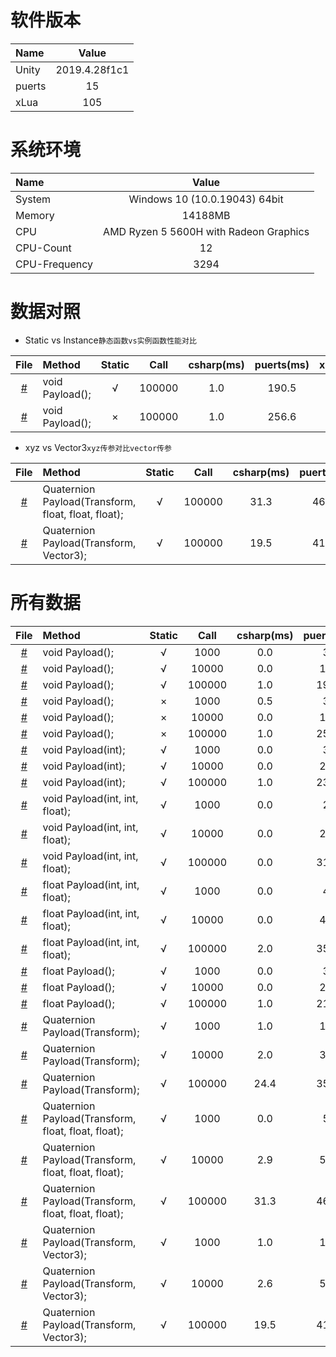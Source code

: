 
# 软件版本
| Name            | Value             |
| :----           | :----:            |
| Unity           | 2019.4.28f1c1               |
| puerts          | 15               |
| xLua            | 105               |
# 系统环境
| Name            | Value             |
| :----           | :----:            |
| System          | Windows 10  (10.0.19043) 64bit               |
| Memory          | 14188MB             |
| CPU             | AMD Ryzen 5 5600H with Radeon Graphics                |
| CPU-Count       | 12               |
| CPU-Frequency   | 3294               |
# 数据对照
* Static vs Instance`静态函数vs实例函数性能对比`

| File      | Method    | Static    | Call      | csharp(ms)| puerts(ms)| xLua(ms)  | csharpResult  | puertsResult  | xLuaResult    |
| :----:    | :----     | :----:    | :----:    | :----:    | :----:    | :----:    | :----:        | :----:        | :----:        |
| [#](/Assets/CScripts/Examples/Example1.cs)       | void Payload();       | √       | 100000       | 1.0       | 190.5       | 233.0       | `null`           | `null`           | `null`           |
| [#](/Assets/CScripts/Examples/Example2.cs)       | void Payload();       | ×       | 100000       | 1.0       | 256.6       | 345.6       | `null`           | `null`           | `null`           |
* xyz vs Vector3`xyz传参对比vector传参`

| File      | Method    | Static    | Call      | csharp(ms)| puerts(ms)| xLua(ms)  | csharpResult  | puertsResult  | xLuaResult    |
| :----:    | :----     | :----:    | :----:    | :----:    | :----:    | :----:    | :----:        | :----:        | :----:        |
| [#](/Assets/CScripts/Examples/Example8.cs)       | Quaternion Payload(Transform, float, float, float);       | √       | 100000       | 31.3       | 469.0       | 411.4       | (-0.1, -0.1, -0.2, -1.0)           | (-0.1, -0.1, -0.2, -1.0)           | (-0.1, -0.1, -0.2, -1.0)           |
| [#](/Assets/CScripts/Examples/Example9.cs)       | Quaternion Payload(Transform, Vector3);       | √       | 100000       | 19.5       | 415.2       | 335.1       | (-0.3, -0.5, -0.8, -0.3)           | (-0.3, -0.5, -0.8, -0.3)           | (-0.3, -0.5, -0.8, -0.3)           |
# 所有数据
| File      | Method    | Static    | Call      | csharp(ms)| puerts(ms)| xLua(ms)  | csharpResult  | puertsResult  | xLuaResult    |
| :----:    | :----     | :----:    | :----:    | :----:    | :----:    | :----:    | :----:        | :----:        | :----:        |
| [#](/Assets/CScripts/Examples/Example1.cs)       | void Payload();       | √       | 1000       | 0.0       | 3.9       | 3.9       | `null`           | `null`           | `null`           |
| [#](/Assets/CScripts/Examples/Example1.cs)       | void Payload();       | √       | 10000       | 0.0       | 16.6       | 23.5       | `null`           | `null`           | `null`           |
| [#](/Assets/CScripts/Examples/Example1.cs)       | void Payload();       | √       | 100000       | 1.0       | 190.5       | 233.0       | `null`           | `null`           | `null`           |
| [#](/Assets/CScripts/Examples/Example2.cs)       | void Payload();       | ×       | 1000       | 0.5       | 3.9       | 5.9       | `null`           | `null`           | `null`           |
| [#](/Assets/CScripts/Examples/Example2.cs)       | void Payload();       | ×       | 10000       | 0.0       | 19.5       | 36.2       | `null`           | `null`           | `null`           |
| [#](/Assets/CScripts/Examples/Example2.cs)       | void Payload();       | ×       | 100000       | 1.0       | 256.6       | 345.6       | `null`           | `null`           | `null`           |
| [#](/Assets/CScripts/Examples/Example3.cs)       | void Payload(int);       | √       | 1000       | 0.0       | 3.9       | 3.9       | `null`           | `null`           | `null`           |
| [#](/Assets/CScripts/Examples/Example3.cs)       | void Payload(int);       | √       | 10000       | 0.0       | 21.5       | 36.2       | `null`           | `null`           | `null`           |
| [#](/Assets/CScripts/Examples/Example3.cs)       | void Payload(int);       | √       | 100000       | 1.0       | 236.5       | 263.2       | `null`           | `null`           | `null`           |
| [#](/Assets/CScripts/Examples/Example4.cs)       | void Payload(int, int, float);       | √       | 1000       | 0.0       | 2.9       | 16.6       | `null`           | `null`           | `null`           |
| [#](/Assets/CScripts/Examples/Example4.cs)       | void Payload(int, int, float);       | √       | 10000       | 0.0       | 25.8       | 40.3       | `null`           | `null`           | `null`           |
| [#](/Assets/CScripts/Examples/Example4.cs)       | void Payload(int, int, float);       | √       | 100000       | 0.0       | 315.6       | 341.3       | `null`           | `null`           | `null`           |
| [#](/Assets/CScripts/Examples/Example5.cs)       | float Payload(int, int, float);       | √       | 1000       | 0.0       | 4.9       | 6.8       | 1501500           | 1501500           | 1501500           |
| [#](/Assets/CScripts/Examples/Example5.cs)       | float Payload(int, int, float);       | √       | 10000       | 0.0       | 43.0       | 34.2       | 1.500183E+08           | 1.50015E+08           | 150015000           |
| [#](/Assets/CScripts/Examples/Example5.cs)       | float Payload(int, int, float);       | √       | 100000       | 2.0       | 358.2       | 380.7       | 1.500022E+10           | 1.500015E+10           | 15000150000           |
| [#](/Assets/CScripts/Examples/Example6.cs)       | float Payload();       | √       | 1000       | 0.0       | 3.0       | 3.9       | 6000           | 6000           | 6000           |
| [#](/Assets/CScripts/Examples/Example6.cs)       | float Payload();       | √       | 10000       | 0.0       | 22.5       | 31.3       | 60000           | 60000           | 60000           |
| [#](/Assets/CScripts/Examples/Example6.cs)       | float Payload();       | √       | 100000       | 1.0       | 210.6       | 292.8       | 600000           | 600000           | 600000           |
| [#](/Assets/CScripts/Examples/Example7.cs)       | Quaternion Payload(Transform);       | √       | 1000       | 1.0       | 19.8       | 12.7       | (0.3, 0.3, 0.3, -0.8)           | (0.3, 0.3, 0.3, -0.8)           | (0.3, 0.3, 0.3, -0.8)           |
| [#](/Assets/CScripts/Examples/Example7.cs)       | Quaternion Payload(Transform);       | √       | 10000       | 2.0       | 36.9       | 33.2       | (-0.1, -0.1, -0.1, 1.0)           | (-0.1, -0.1, -0.1, 1.0)           | (-0.1, -0.1, -0.1, 1.0)           |
| [#](/Assets/CScripts/Examples/Example7.cs)       | Quaternion Payload(Transform);       | √       | 100000       | 24.4       | 350.0       | 308.7       | (-0.5, -0.4, -0.4, 0.6)           | (-0.5, -0.4, -0.4, 0.6)           | (-0.5, -0.4, -0.4, 0.6)           |
| [#](/Assets/CScripts/Examples/Example8.cs)       | Quaternion Payload(Transform, float, float, float);       | √       | 1000       | 0.0       | 5.9       | 5.4       | (-0.4, -0.5, -0.7, -0.2)           | (-0.4, -0.5, -0.7, -0.2)           | (-0.4, -0.5, -0.7, -0.2)           |
| [#](/Assets/CScripts/Examples/Example8.cs)       | Quaternion Payload(Transform, float, float, float);       | √       | 10000       | 2.9       | 54.7       | 39.1       | (0.4, 0.5, 0.7, 0.0)           | (0.4, 0.5, 0.7, 0.0)           | (0.4, 0.5, 0.7, 0.0)           |
| [#](/Assets/CScripts/Examples/Example8.cs)       | Quaternion Payload(Transform, float, float, float);       | √       | 100000       | 31.3       | 469.0       | 411.4       | (-0.1, -0.1, -0.2, -1.0)           | (-0.1, -0.1, -0.2, -1.0)           | (-0.1, -0.1, -0.2, -1.0)           |
| [#](/Assets/CScripts/Examples/Example9.cs)       | Quaternion Payload(Transform, Vector3);       | √       | 1000       | 1.0       | 17.6       | 5.9       | (0.3, 0.5, 0.7, 0.4)           | (0.3, 0.5, 0.7, 0.4)           | (0.3, 0.5, 0.7, 0.4)           |
| [#](/Assets/CScripts/Examples/Example9.cs)       | Quaternion Payload(Transform, Vector3);       | √       | 10000       | 2.6       | 53.7       | 37.4       | (-0.3, -0.5, -0.8, 0.1)           | (-0.3, -0.5, -0.8, 0.1)           | (-0.3, -0.5, -0.8, 0.1)           |
| [#](/Assets/CScripts/Examples/Example9.cs)       | Quaternion Payload(Transform, Vector3);       | √       | 100000       | 19.5       | 415.2       | 335.1       | (-0.3, -0.5, -0.8, -0.3)           | (-0.3, -0.5, -0.8, -0.3)           | (-0.3, -0.5, -0.8, -0.3)           |